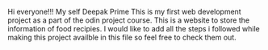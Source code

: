 Hi everyone!!!
My self Deepak Prime
This is my first web development project as a 
part of the odin project course.
This is a website to store the information of
food recipies.
I would like to add all the steps i followed 
while making this project availble in this 
file so feel free to check them out.


